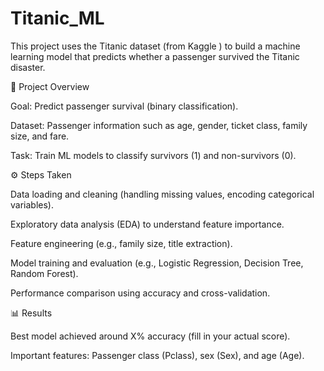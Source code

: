 # Titanic_ML
This project uses the Titanic dataset (from Kaggle
) to build a machine learning model that predicts whether a passenger survived the Titanic disaster.

📌 Project Overview

Goal: Predict passenger survival (binary classification).

Dataset: Passenger information such as age, gender, ticket class, family size, and fare.

Task: Train ML models to classify survivors (1) and non-survivors (0).

⚙️ Steps Taken

Data loading and cleaning (handling missing values, encoding categorical variables).

Exploratory data analysis (EDA) to understand feature importance.

Feature engineering (e.g., family size, title extraction).

Model training and evaluation (e.g., Logistic Regression, Decision Tree, Random Forest).

Performance comparison using accuracy and cross-validation.

📊 Results

Best model achieved around X% accuracy (fill in your actual score).

Important features: Passenger class (Pclass), sex (Sex), and age (Age).
